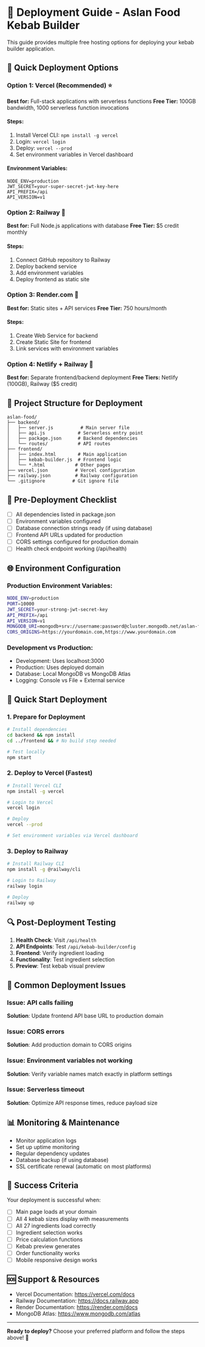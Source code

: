 # 🚀 Deployment Guide - Aslan Food Kebab Builder

This guide provides multiple free hosting options for deploying your kebab builder application.

## 🎯 Quick Deployment Options

### Option 1: Vercel (Recommended) ⭐
**Best for:** Full-stack applications with serverless functions
**Free Tier:** 100GB bandwidth, 1000 serverless function invocations

#### Steps:
1. Install Vercel CLI: `npm install -g vercel`
2. Login: `vercel login`
3. Deploy: `vercel --prod`
4. Set environment variables in Vercel dashboard

#### Environment Variables:
```
NODE_ENV=production
JWT_SECRET=your-super-secret-jwt-key-here
API_PREFIX=/api
API_VERSION=v1
```

### Option 2: Railway 🚂
**Best for:** Full Node.js applications with database
**Free Tier:** $5 credit monthly

#### Steps:
1. Connect GitHub repository to Railway
2. Deploy backend service
3. Add environment variables
4. Deploy frontend as static site

### Option 3: Render.com 🎨
**Best for:** Static sites + API services
**Free Tier:** 750 hours/month

#### Steps:
1. Create Web Service for backend
2. Create Static Site for frontend
3. Link services with environment variables

### Option 4: Netlify + Railway 🔗
**Best for:** Separate frontend/backend deployment
**Free Tiers:** Netlify (100GB), Railway ($5 credit)

## 📁 Project Structure for Deployment

```
aslan-food/
├── backend/
│   ├── server.js          # Main server file
│   ├── api.js            # Serverless entry point
│   ├── package.json      # Backend dependencies
│   └── routes/           # API routes
├── frontend/
│   ├── index.html        # Main application
│   ├── kebab-builder.js  # Frontend logic
│   └── *.html           # Other pages
├── vercel.json          # Vercel configuration
├── railway.json         # Railway configuration
└── .gitignore          # Git ignore file
```

## 🔧 Pre-Deployment Checklist

- [ ] All dependencies listed in package.json
- [ ] Environment variables configured
- [ ] Database connection strings ready (if using database)
- [ ] Frontend API URLs updated for production
- [ ] CORS settings configured for production domain
- [ ] Health check endpoint working (/api/health)

## 🌐 Environment Configuration

### Production Environment Variables:
```bash
NODE_ENV=production
PORT=10000
JWT_SECRET=your-strong-jwt-secret-key
API_PREFIX=/api
API_VERSION=v1
MONGODB_URI=mongodb+srv://username:password@cluster.mongodb.net/aslan-food
CORS_ORIGINS=https://yourdomain.com,https://www.yourdomain.com
```

### Development vs Production:
- Development: Uses localhost:3000
- Production: Uses deployed domain
- Database: Local MongoDB vs MongoDB Atlas
- Logging: Console vs File + External service

## 🚀 Quick Start Deployment

### 1. Prepare for Deployment
```bash
# Install dependencies
cd backend && npm install
cd ../frontend && # No build step needed

# Test locally
npm start
```

### 2. Deploy to Vercel (Fastest)
```bash
# Install Vercel CLI
npm install -g vercel

# Login to Vercel
vercel login

# Deploy
vercel --prod

# Set environment variables via Vercel dashboard
```

### 3. Deploy to Railway
```bash
# Install Railway CLI
npm install -g @railway/cli

# Login to Railway
railway login

# Deploy
railway up
```

## 🔍 Post-Deployment Testing

1. **Health Check**: Visit `/api/health`
2. **API Endpoints**: Test `/api/kebab-builder/config`
3. **Frontend**: Verify ingredient loading
4. **Functionality**: Test ingredient selection
5. **Preview**: Test kebab visual preview

## 🐛 Common Deployment Issues

### Issue: API calls failing
**Solution**: Update frontend API base URL to production domain

### Issue: CORS errors
**Solution**: Add production domain to CORS origins

### Issue: Environment variables not working
**Solution**: Verify variable names match exactly in platform settings

### Issue: Serverless timeout
**Solution**: Optimize API response times, reduce payload size

## 📊 Monitoring & Maintenance

- Monitor application logs
- Set up uptime monitoring
- Regular dependency updates
- Database backup (if using database)
- SSL certificate renewal (automatic on most platforms)

## 🎉 Success Criteria

Your deployment is successful when:
- [ ] Main page loads at your domain
- [ ] All 4 kebab sizes display with measurements
- [ ] All 27 ingredients load correctly
- [ ] Ingredient selection works
- [ ] Price calculation functions
- [ ] Kebab preview generates
- [ ] Order functionality works
- [ ] Mobile responsive design works

## 🆘 Support & Resources

- Vercel Documentation: https://vercel.com/docs
- Railway Documentation: https://docs.railway.app
- Render Documentation: https://render.com/docs
- MongoDB Atlas: https://www.mongodb.com/atlas

---

**Ready to deploy?** Choose your preferred platform and follow the steps above! 🚀